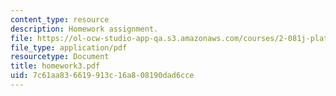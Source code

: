 ```yaml
---
content_type: resource
description: Homework assignment.
file: https://ol-ocw-studio-app-qa.s3.amazonaws.com/courses/2-081j-plates-and-shells-spring-2007/7c61aa836619913c16a808190dad6cce_homework3.pdf
file_type: application/pdf
resourcetype: Document
title: homework3.pdf
uid: 7c61aa83-6619-913c-16a8-08190dad6cce
---
```

